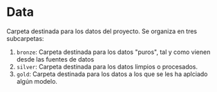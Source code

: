 # Data

Carpeta destinada para los datos del proyecto. Se organiza en tres subcarpetas:

1. ```bronze```: Carpeta destinada para los datos "puros", tal y como vienen desde las fuentes de datos
2. ```silver```: Carpeta destinada para los datos limpios o procesados.
3. ```gold```: Carpeta destinada para los datos a los que se les ha aplciado algún modelo.